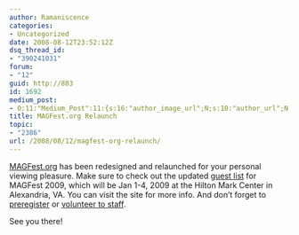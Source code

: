 ```yaml
---
author: Ramaniscence
categories:
- Uncategorized
date: 2008-08-12T23:52:12Z
dsq_thread_id:
- "390241031"
forum:
- "12"
guid: http://803
id: 1692
medium_post:
- O:11:"Medium_Post":11:{s:16:"author_image_url";N;s:10:"author_url";N;s:11:"byline_name";N;s:12:"byline_email";N;s:10:"cross_link";N;s:2:"id";N;s:21:"follower_notification";N;s:7:"license";N;s:14:"publication_id";N;s:6:"status";N;s:3:"url";N;}
title: MAGFest.org Relaunch
topic:
- "2386"
url: /2008/08/12/magfest-org-relaunch/
---
```


<a href="http://www.magfest.org/" target="_blank">MAGFest.org</a> has been redesigned and relaunched for your personal viewing pleasure. Make sure to check out the updated <a href="http://www.magfest.org/?q=node/17" target="_blank">guest list</a> for MAGFest 2009, which will be Jan 1-4, 2009 at the Hilton Mark Center in Alexandria, VA. You can visit the site for more info. And don&#8217;t forget to <a href="http://courtwright.org/magfest/preregistration" target="_blank">preregister</a> or <a href="http://courtwright.org/magfest/staffing/signup" target="_blank">volunteer to staff</a>.

See you there!